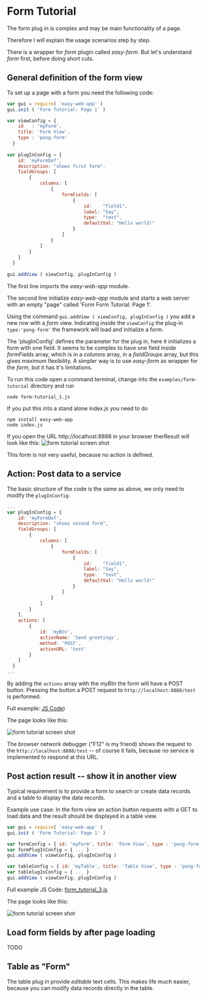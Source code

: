 # Form Tutorial
The form plug in is complex and may be main functionality of a page. 

Therefore I will explain the usage scenarios step by step.

There is a wrapper for _form_ plugin called _easy-form_. 
But let's understand _form_ first, before doing short cuts.

## General definition of the form view 
To set up a page with a form you need the following code:

```javascript
var gui = require( 'easy-web-app' )   
gui.init ( 'Form Tutorial: Page 1' )

var viewConfig = {
    id   : 'myForm',
    title: 'Form View',
    type : 'pong-form'    
  }
  
var plugInConfig = {
    id: 'myFormDef',
    description: "shows first form",
    fieldGroups: [
        {
            columns: [
                {
                    formFields: [
                        {
                            id:    "field1",
                            label: "Say",
                            type:  "text",
                            defaultVal: "Hello world!"
                        }
                    ]
                }
            ]
        }
    ]
  }
  
gui.addView ( viewConfig, plugInConfig ) 
```
The first line imports the _easy-web-app_ module.

The second line initialize _easy-web-app_ module and 
starts a web server with an empty "page" called 'Form Form Tutorial: Page 1'.

Using the command `gui.addView ( viewConfig, plugInConfig )`  you add a new row with a _form_ view.
Indicating inside the `viewConfig` the plug-in `type:'pong-form'` the framework will load and initialize a form.  

The 'plugInConfig' defines the parameter for the plug in, here it initializes a form with one field.
It seems to be complex to have one field inside _formFields_ array, which is in a _columns_ array,
in a _fieldGroups_ array, but this gives maximum flexibility. 
A simpler way is to use _easy-form_ as wrapper for the _form_, but it has it's limitations.

To run this code open a command terminal, change into the `examples/form-tutorial` directory and run

    node form-tutorial_1.js

If you put this into a stand alone index.js you need to do

    npm install easy-web-app
    node index.js

If you open the URL http://localhost:8888 in your browser therResult will look like this:
![form tutorial screen shot](https://raw.githubusercontent.com/ma-ha/easy-web-app/master/examples/form-tutorial/form_tutorial_1.png) 

This form is not very useful, because no action is defined. 

## Action: Post data to a service 
The basic structure of the code is the same as above, we only need to modify the `plugInConfig`:

```javascript
...
var plugInConfig = {
    id: 'myFormDef',
    description: "shows second form",
    fieldGroups: [
        {
            columns: [
                {
                    formFields: [
                        {
                            id:    "field1",
                            label: "Say",
                            type:  "text",
                            defaultVal: "Hello world!"
                        }
                    ]
                }
            ]
        }
    ],
    actions: [
        {
            id: 'myBtn',
            actionName: 'Send greetings',
            method: 'POST',
            actionURL: 'test'
        }
    ]
  }
...
```

By adding the `actions` array with the _myBtn_ the form will have a POST button. 
Pressing the button a POST request to `http://localhost:8888/test` is performed. 

Full example: [JS Code](https://raw.githubusercontent.com/ma-ha/easy-web-app/master/examples/form-tutorial/form_tutorial_2.js))

The page looks like this:

![form tutorial screen shot](https://raw.githubusercontent.com/ma-ha/easy-web-app/master/examples/form-tutorial/form_tutorial_2.png) 
 
The browser network debugger ("F12" is my friend) shows the request to the `http://localhost:8888/test` 
-- of course it fails, because no service is implemented to respond at this URL.

## Post action result -- show it in another view
Typical requirement is to provide a form to search or create data records and a table to display the data records.

Example use case: In the form view an action button requests with a GET to load data 
and the result should be displayed in a table view.

```javascript
var gui = require( 'easy-web-app' )   
gui.init ( 'Form Tutorial: Page 1' )

var formConfig = { id: 'myForm', title: 'Form View', type : 'pong-form' }
var formPlugInConfig = { ... }
gui.addView ( viewConfig, plugInConfig ) 

var tableConfig = { id: 'myTable', title: 'Table View', type : 'pong-form' }
var tablelugInConfig = { ... }
gui.addView ( viewConfig, plugInConfig ) 
```

Full example JS Code: [form_tutorial_3.js](https://raw.githubusercontent.com/ma-ha/easy-web-app/master/examples/form-tutorial/form_tutorial_3.js)

The page looks like this:

![form tutorial screen shot](https://raw.githubusercontent.com/ma-ha/easy-web-app/master/examples/form-tutorial/form_tutorial_3.png) 


## Load form fields by after page loading
TODO


## Table as "Form"
The table plug in provide _editable_ text cells. 
This makes life much easier, because you can modify data records directly in the table. 
